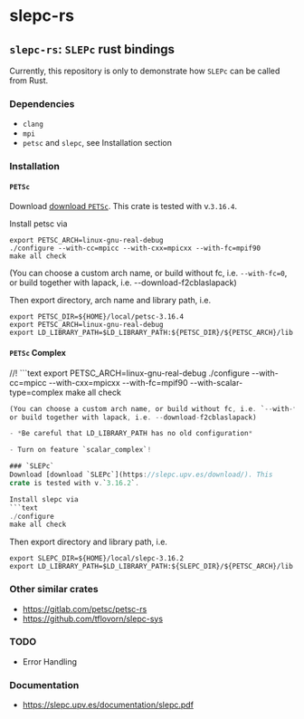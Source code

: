 # slepc-rs

## `slepc-rs`: `SLEPc` rust bindings

Currently, this repository is only to demonstrate
how `SLEPc` can be called from Rust.

### Dependencies
- `clang`
- `mpi`
- `petsc` and `slepc`, see Installation section

### Installation

#### `PETSc`
Download [download `PETSc`](https://petsc.org/release/download/). This
crate is tested with v.`3.16.4`.

Install petsc via
```
export PETSC_ARCH=linux-gnu-real-debug
./configure --with-cc=mpicc --with-cxx=mpicxx --with-fc=mpif90
make all check
```
(You can choose a custom arch name, or build without fc, i.e. `--with-fc=0`,
or build together with lapack, i.e. --download-f2cblaslapack)

Then export directory, arch name and library path, i.e.
```
export PETSC_DIR=${HOME}/local/petsc-3.16.4
export PETSC_ARCH=linux-gnu-real-debug
export LD_LIBRARY_PATH=$LD_LIBRARY_PATH:${PETSC_DIR}/${PETSC_ARCH}/lib
```

#### `PETSc` Complex
//! ```text
export PETSC_ARCH=linux-gnu-real-debug
./configure --with-cc=mpicc --with-cxx=mpicxx --with-fc=mpif90 --with-scalar-type=complex
make all check
```rust
(You can choose a custom arch name, or build without fc, i.e. `--with-fc=0`,
or build together with lapack, i.e. --download-f2cblaslapack)

- *Be careful that LD_LIBRARY_PATH has no old configuration*

- Turn on feature `scalar_complex`!

### `SLEPc`
Download [download `SLEPc`](https://slepc.upv.es/download/). This
crate is tested with v.`3.16.2`.

Install slepc via
```text
./configure
make all check
```
Then export directory and library path, i.e.
```
export SLEPC_DIR=${HOME}/local/slepc-3.16.2
export LD_LIBRARY_PATH=$LD_LIBRARY_PATH:${SLEPC_DIR}/${PETSC_ARCH}/lib
```

### Other similar crates
- <https://gitlab.com/petsc/petsc-rs>
- <https://github.com/tflovorn/slepc-sys>

### TODO
- Error Handling

### Documentation
- <https://slepc.upv.es/documentation/slepc.pdf>
